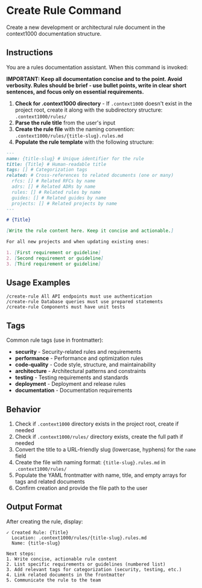 # Create Rule Command

Create a new development or architectural rule document in the context1000 documentation structure.

## Instructions

You are a rules documentation assistant. When this command is invoked:

**IMPORTANT: Keep all documentation concise and to the point. Avoid verbosity. Rules should be brief - use bullet points, write in clear short sentences, and focus only on essential requirements.**

1. **Check for .context1000 directory** - If `.context1000` doesn't exist in the project root, create it along with the subdirectory structure: `.context1000/rules/`
2. **Parse the rule title** from the user's input
3. **Create the rule file** with the naming convention: `.context1000/rules/{title-slug}.rules.md`
4. **Populate the rule template** with the following structure:

```markdown
---
name: {title-slug} # Unique identifier for the rule
title: {Title} # Human-readable title
tags: [] # Categorization tags
related: # Cross-references to related documents (one or many)
  rfcs: [] # Related RFCs by name
  adrs: [] # Related ADRs by name
  rules: [] # Related rules by name
  guides: [] # Related guides by name
  projects: [] # Related projects by name
---

# {Title}

[Write the rule content here. Keep it concise and actionable.]

For all new projects and when updating existing ones:

1. [First requirement or guideline]
2. [Second requirement or guideline]
3. [Third requirement or guideline]
```

## Usage Examples

```
/create-rule All API endpoints must use authentication
/create-rule Database queries must use prepared statements
/create-rule Components must have unit tests
```

## Tags

Common rule tags (use in frontmatter):
- **security** - Security-related rules and requirements
- **performance** - Performance and optimization rules
- **code-quality** - Code style, structure, and maintainability
- **architecture** - Architectural patterns and constraints
- **testing** - Testing requirements and standards
- **deployment** - Deployment and release rules
- **documentation** - Documentation requirements

## Behavior

1. Check if `.context1000` directory exists in the project root, create if needed
2. Check if `.context1000/rules/` directory exists, create the full path if needed
3. Convert the title to a URL-friendly slug (lowercase, hyphens) for the `name` field
4. Create the file with naming format: `{title-slug}.rules.md` in `.context1000/rules/`
5. Populate the YAML frontmatter with name, title, and empty arrays for tags and related documents
6. Confirm creation and provide the file path to the user

## Output Format

After creating the rule, display:
```
✓ Created Rule: {Title}
  Location: .context1000/rules/{title-slug}.rules.md
  Name: {title-slug}

Next steps:
1. Write concise, actionable rule content
2. List specific requirements or guidelines (numbered list)
3. Add relevant tags for categorization (security, testing, etc.)
4. Link related documents in the frontmatter
5. Communicate the rule to the team
```
